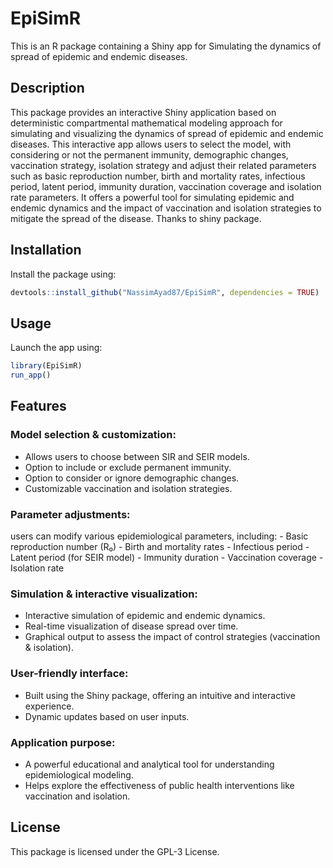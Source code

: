 # EpiSimR

This is an R package containing a Shiny app for Simulating the dynamics of spread of epidemic and endemic diseases.

## Description

This package provides an interactive Shiny application based on deterministic compartmental mathematical modeling approach for simulating and visualizing the dynamics of spread of epidemic and endemic diseases. This interactive app allows users to select the model, with considering or not the permanent immunity, demographic changes, vaccination strategy, isolation strategy and adjust their related parameters such as basic reproduction number, birth and mortality rates, infectious period, latent period, immunity duration, vaccination coverage and isolation rate parameters. It offers a powerful tool for simulating epidemic and endemic dynamics and the impact of vaccination and isolation strategies to mitigate the spread of the disease. Thanks to shiny package.

## Installation

Install the package using:

``` r
devtools::install_github("NassimAyad87/EpiSimR", dependencies = TRUE) 
```

## Usage

Launch the app using:

``` r
library(EpiSimR)
run_app()
```

## Features

### Model selection & customization:

-   Allows users to choose between SIR and SEIR models.
-   Option to include or exclude permanent immunity.
-   Option to consider or ignore demographic changes.
-   Customizable vaccination and isolation strategies.

### Parameter adjustments:

users can modify various epidemiological parameters, including: - Basic reproduction number (R₀) - Birth and mortality rates - Infectious period - Latent period (for SEIR model) - Immunity duration - Vaccination coverage - Isolation rate

### Simulation & interactive visualization:

-   Interactive simulation of epidemic and endemic dynamics.
-   Real-time visualization of disease spread over time.
-   Graphical output to assess the impact of control strategies (vaccination & isolation).

### User-friendly interface:

-   Built using the Shiny package, offering an intuitive and interactive experience.
-   Dynamic updates based on user inputs.

### Application purpose:

-   A powerful educational and analytical tool for understanding epidemiological modeling.
-   Helps explore the effectiveness of public health interventions like vaccination and isolation.

## License

This package is licensed under the GPL-3 License.
